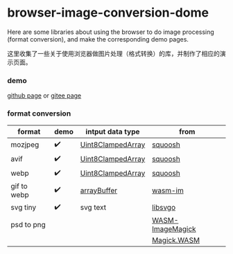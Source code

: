 # browser-image-conversion-dome
Here are some libraries about using the browser to do image processing (format conversion), and make the corresponding demo pages.

这里收集了一些关于使用浏览器做图片处理（格式转换）的库，并制作了相应的演示页面。
### demo
[github page](https://renzhezhilu.github.io/browser-image-conversion-dome/) or [gitee page](https://renzhezhilu.gitee.io/browser-image-conversion-dome/)


### format conversion

|format|demo|intput data type|from|
|---|-----|---|---|
|mozjpeg|✔️|[Uint8ClampedArray](https://developer.mozilla.org/en-US/docs/Web/JavaScript/Reference/Global_Objects/Uint8ClampedArray)|[squoosh](https://github.com/GoogleChromeLabs/squoosh)|
|avif|✔️|[Uint8ClampedArray](https://developer.mozilla.org/en-US/docs/Web/JavaScript/Reference/Global_Objects/Uint8ClampedArray)|[squoosh](https://github.com/GoogleChromeLabs/squoosh)|
|webp|✔️|[Uint8ClampedArray](https://developer.mozilla.org/en-US/docs/Web/JavaScript/Reference/Global_Objects/Uint8ClampedArray)|[squoosh](https://github.com/GoogleChromeLabs/squoosh)|
|gif to webp|✔️| [arrayBuffer](https://developer.mozilla.org/en-US/docs/Web/JavaScript/Reference/Global_Objects/ArrayBuffer)| [wasm-im](https://github.com/mk33mk333/wasm-im)|
|svg tiny|✔️|svg text|[libsvgo](https://github.com/dr-js/libsvgo)
|psd to png|||[WASM-ImageMagick](https://github.com/KnicKnic/WASM-ImageMagick)
||||[Magick.WASM](https://github.com/dlemstra/Magick.WASM)



<!-- ### local
Please use a static server to access html files. If you are familiar with node, [http-plug](https://github.com/renzhezhilu/http-plug) is recommended -->
